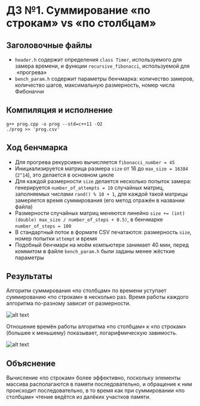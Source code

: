 # ДЗ №1. Суммирование «по строкам» vs «по столбцам»

## Заголовочные файлы
* `header.h` содержит определения `class Timer`, используемого для замера времени, и функции `recursive_fibonacci`, используемой для  «прогрева»
* `bench_param.h` содержит параметры бенчмарка: количество замеров, количество шагов, максимальную размерность, номер числа Фибоначчи

## Компиляция и исполнение
```
g++ prog.cpp -o prog --std=c++11 -O2
./prog >> 'prog.csv'
```


## Ход бенчмарка
* Для прогрева рекурсивно вычисляется `fibonacci_number = 45`
* Инициализируется матрица размера `size` от 16 до `max_size = 16384` (`2^14`), это делается в основном цикле
* Для каждой размерности `size` делается несколько попыток замера: генерируется `number_of_attempts = 10` случайных матриц, заполняемых числами `rand() % 10 + 1`, для каждой такой матрицы замеряется время суммирования (его метод отражён в названии файла)
* Размерности случайных матриц меняются линейно ``size += (int) (double) max_size / number_of_steps + 0.5)``, в бенчмарке ``number_of_steps = 100``
* В стандартный поток в формате CSV печатаются: размерность ``size``, номер попытки ``attempt`` и время
* Подобный бенчмарк на моём компьютере занимает 40 мин, перед коммитом в файле ``bench_param.h`` были заданы менее жёсткие параметры 

## Результаты
Алгоритм суммирования «по столбцам» по времени уступает суммированию «по строкам» в несколько раз. Время работы каждого алгоритма по-разному зависит от размерности. 

![alt text](https://github.com/mtrempoltsev/msu_cpp_spring_2018/blob/master/homework/Shegolev/01/images/absolute_time_plot.png?raw=true)

Отношение времён работы алгоритма «по столбцам» к «по строкам» (большее к меньшему) показывает, логарифмическую завимость. 

![alt text](https://github.com/mtrempoltsev/msu_cpp_spring_2018/blob/master/homework/Shegolev/01/images/relative_time_plot.png?raw=true)

## Объяснение
Вычисление «по строкам» более эффективно, поскольку элементы массива располагаются в памяти последовательно, и обращение к ним происходит последовательно, в то время как при суммировании «по столбцам» чтение ведётся из далёких участков памяти.
